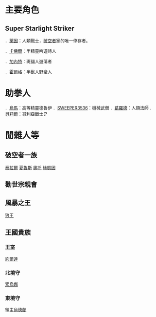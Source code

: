 <!-- TITLE: 角色列表 -->
<!-- SUBTITLE: 就列表喇幹 -->

# 主要角色
## Super Starlight Striker
．[萊因](萊因)：人類戰士，[破空者](/組織/破空者一族)家的唯一倖存者。

．[卡佛爾](卡佛爾)：半精靈吟遊詩人

．[加內特](加內特)：斑貓人遊蕩者

．[霍爾格](霍爾格)：半獸人野蠻人
# 助拳人
．[烏馬](烏馬)：高等精靈德魯伊
．[SWEEPER3536](SWEEPER3536)：機械武僧
．[葛羅德](葛羅德)：人類法師
．[貝莉爾](貝莉爾)：哥利亞戰士(?
# 閒雜人等
## 破空者一族
[泰拉爾](泰拉爾)
[夏魯斯](夏魯斯)
[奧托](奧托)
[絲凱因](絲凱因)
## 勸世宗親會
## 風暴之王
[狼王](狼王)
## 王國貴族
### 王室
[約爾達](約爾達)
### 北境守
[索烏娜](索烏娜)
### 東境守
領主[烏德蘭](烏德蘭)